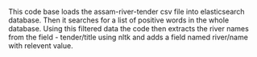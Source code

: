 This code base loads the assam-river-tender csv file into elasticsearch database. Then it searches for a list of positive words in the whole database. 
Using this filtered data the code then extracts the river names from the field - tender/title using nltk and adds a field named river/name with relevent value. 
